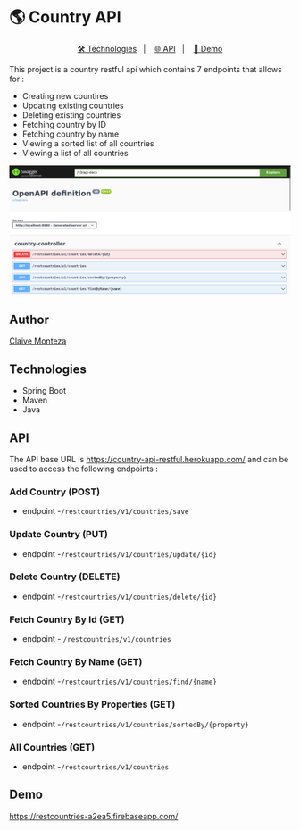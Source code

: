 # 🌎 Country API

<p align="center">
  <a href="#technologies">🛠️ Technologies</a>&nbsp;&nbsp;&nbsp;|&nbsp;&nbsp;&nbsp;
  <a href="#api">🌐 API</a>&nbsp;&nbsp;&nbsp;|&nbsp;&nbsp;&nbsp;
  <a href="#demo">🚀 Demo</a>
</p>

This project is a country restful api which contains 7 endpoints that allows for :
- Creating new countires
- Updating existing countries
- Deleting existing countries
- Fetching country by ID
- Fetching country by name
- Viewing a sorted list of all countries
- Viewing a list of all countries

<div align="center">
  <img alt="image" src="https://raw.githubusercontent.com/claivemonteza/country-api/main/image.png">
</div>

## Author
[Claive Monteza](https://www.linkedin.com/in/claive-monteza-1b157a149/)

## Technologies
- Spring Boot
- Maven
- Java



## API
The API base URL is https://country-api-restful.herokuapp.com/ and can be used to access the following endpoints :

### Add Country (POST)
- endpoint -```/restcountries/v1/countries/save```

### Update Country (PUT)
- endpoint -```/restcountries/v1/countries/update/{id}```

### Delete Country (DELETE)
- endpoint -```/restcountries/v1/countries/delete/{id}```

### Fetch Country By Id (GET)
- endpoint - ```/restcountries/v1/countries```

### Fetch Country By Name (GET)
- endpoint -```/restcountries/v1/countries/find/{name}```

### Sorted Countries By Properties (GET)
- endpoint -```/restcountries/v1/countries/sortedBy/{property}```

### All Countries (GET)
- endpoint -```/restcountries/v1/countries```

## Demo
https://restcountries-a2ea5.firebaseapp.com/

